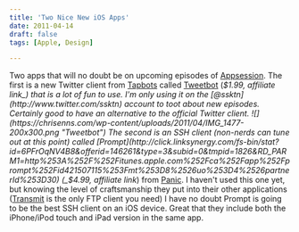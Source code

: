 ```yaml
---
title: 'Two Nice New iOS Apps'
date: 2011-04-14
draft: false
tags: [Apple, Design]

---
```


Two apps that will no doubt be on upcoming episodes of [Appsession](http://ssktn.com/shows/appsession/). The first is a new Twitter client from [Tapbots](http://tapbots.com/) called [Tweetbot](http://click.linksynergy.com/fs-bin/stat?id=6PFrOqNV4B8&offerid=146261&type=3&subid=0&tmpid=1826&RD_PARM1=http%253A%252F%252Fitunes.apple.com%252Fca%252Fapp%252Ftweetbot-a-twitter-client%252Fid428851691%253Fmt%253D8%2526uo%253D4%2526partnerId%253D30) (_$1.99, affiliate link_) that is a lot of fun to use. I'm only using it on the [@ssktn](http://www.twitter.com/ssktn) account to toot about new episodes. Certainly good to have an alternative to the official Twitter client. ![](https://chrisenns.com/wp-content/uploads/2011/04/IMG_1477-200x300.png "Tweetbot") The second is an SSH client (non-nerds can tune out at this point) called [Prompt](http://click.linksynergy.com/fs-bin/stat?id=6PFrOqNV4B8&offerid=146261&type=3&subid=0&tmpid=1826&RD_PARM1=http%253A%252F%252Fitunes.apple.com%252Fca%252Fapp%252Fprompt%252Fid421507115%253Fmt%253D8%2526uo%253D4%2526partnerId%253D30) (_$4.99, affiliate link_) from [Panic](http://panic.com/). I haven't used this one yet, but knowing the level of craftsmanship they put into their other applications ([Transmit](http://panic.com/transmit/) is the only FTP client you need) I have no doubt Prompt is going to be the best SSH client on an iOS device. Great that they include both the iPhone/iPod touch and iPad version in the same app.